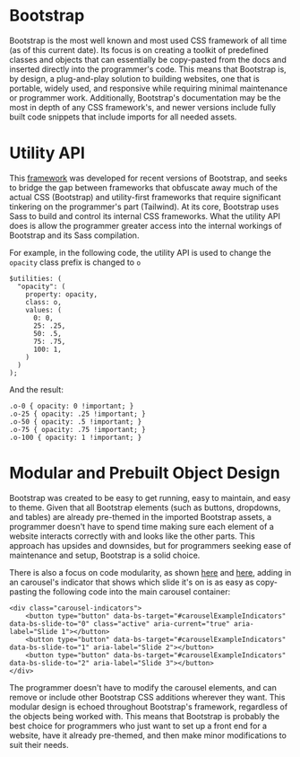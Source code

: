 # Bootstrap
Bootstrap is the most well known and most used CSS framework of all time (as of this current date). Its focus is on creating a toolkit of predefined classes and objects that
can essentially be copy-pasted from the docs and inserted directly into the programmer's code. This means that Bootstrap is, by design, a plug-and-play solution to building websites, one that is portable, widely used, and responsive while requiring minimal maintenance or programmer work. Additionally, Bootstrap's documentation may be the most in depth of any CSS framework's, and newer versions include fully built code snippets that include imports for all needed assets.

# Utility API
This [framework](https://getbootstrap.com/docs/5.0/utilities/api/) was developed for recent versions of Bootstrap, and seeks to bridge the gap between frameworks that obfuscate away much of the actual CSS (Bootstrap) and utility-first frameworks that require significant tinkering on the programmer's part (Tailwind). At its core, Bootstrap uses Sass to build and control its internal CSS frameworks. What the utility API does is allow the programmer greater access into the internal workings of Bootstrap and its Sass compilation. 

For example, in the following code, the utility API is used to change the `opacity` class prefix is changed to `o`

```
$utilities: (
  "opacity": (
    property: opacity,
    class: o,
    values: (
      0: 0,
      25: .25,
      50: .5,
      75: .75,
      100: 1,
    )
  )
);
```

And the result:
```
.o-0 { opacity: 0 !important; }
.o-25 { opacity: .25 !important; }
.o-50 { opacity: .5 !important; }
.o-75 { opacity: .75 !important; }
.o-100 { opacity: 1 !important; }
```

# Modular and Prebuilt Object Design
Bootstrap was created to be easy to get running, easy to maintain, and easy to theme. Given that all Bootstrap elements (such as buttons, dropdowns, and tables) are already pre-themed in the imported Bootstrap assets, a programmer doesn't have to spend time making sure each element of a website interacts correctly with and looks like the other parts. This approach has upsides and downsides, but for programmers seeking ease of maintenance and setup, Bootstrap is a solid choice.

There is also a focus on code modularity, as shown [here](https://getbootstrap.com/docs/5.2/components/carousel/#with-controls) and [here](https://getbootstrap.com/docs/5.2/components/carousel/#with-controls), adding in an carousel's indicator that shows which slide it's on is as easy as copy-pasting the following code into the main carousel container:

```
<div class="carousel-indicators">
    <button type="button" data-bs-target="#carouselExampleIndicators" data-bs-slide-to="0" class="active" aria-current="true" aria-label="Slide 1"></button>
    <button type="button" data-bs-target="#carouselExampleIndicators" data-bs-slide-to="1" aria-label="Slide 2"></button>
    <button type="button" data-bs-target="#carouselExampleIndicators" data-bs-slide-to="2" aria-label="Slide 3"></button>
</div>
```
The programmer doesn't have to modify the carousel elements, and can remove or include other Bootstrap CSS additions wherever they want. This modular design is echoed throughout Bootstrap's framework, regardless of the objects being worked with. This means that Bootstrap is probably the best choice for programmers who just want to set up a front end for a website, have it already pre-themed, and then make minor modifications to suit their needs.
